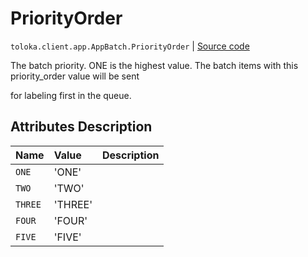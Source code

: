 # PriorityOrder
`toloka.client.app.AppBatch.PriorityOrder` | [Source code](https://github.com/Toloka/toloka-kit/blob/v1.2.2/src/client/app/__init__.py#L362)

The batch priority. ONE is the highest value. The batch items with this priority_order value will be sent


for labeling first in the queue.

## Attributes Description

| Name | Value | Description |
| :------| :-----------| :----------| 
`ONE`|'ONE'|
`TWO`|'TWO'|
`THREE`|'THREE'|
`FOUR`|'FOUR'|
`FIVE`|'FIVE'|
